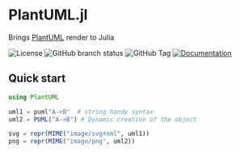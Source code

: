 # PlantUML.jl

Brings [PlantUML](https://plantuml.com) render to Julia

![License](https://img.shields.io/github/license/tz-lom/PlantUML.jl) ![GitHub branch status](https://img.shields.io/github/checks-status/tz-lom/PlantUML.jl/master) ![GitHub Tag](https://img.shields.io/github/v/tag/tz-lom/PlantUML.jl)
[![Documentation](https://img.shields.io/badge/Documentation-blue)
](https://tz-lom.github.io/PlantUML.jl)

## Quick start

```julia
using PlantUML

uml1 = puml"A->B"  # string handy syntax
uml2 = PUML("A->B") # Dynamic creation of the object

svg = repr(MIME("image/svg+xml", uml1))
png = repr(MIME("image/png", uml2))
```
